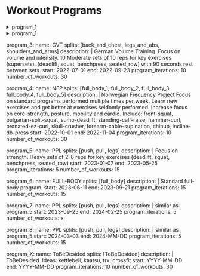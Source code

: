 # Workout Programs

<details>

  <summary>program_1</summary>

    name: 4-SPLIT
    splits: [legs, chest, back_and_biceps, shoulder_and_abs]
    description:
      Focus on strength.
      Heavy sets of 2-8 reps for key exercises
      (deadlift, squat, benchpress, seated_row)
    start: 2021-12-11
    end: 2022-03-19
    program_iterations: 10
    number_of_workouts: 40
  
</details>

<details>

  <summary>program_1</summary>

    program_2:
      name: PPL
      splits: [push, pull, legs]
      description: |
        Focus on strength.
        Heavy sets of 2-8 reps for key exercises
        (deadlift, squat, benchpress, seated_row)
      start: 2022-03-26
      end: 2022-06-27

</details>

program_3:
  name: GVT
  splits: [back_and_chest, legs_and_abs, shoulders_and_arms]
  description: |
    German Volume Training.
    Focus on volume and intensity.
    10 Moderate sets of 10 reps for key exercises (supersets).
    (deadlift, squat, benchpress, seated_row)
    with 90 seconds rest between sets.
  start: 2022-07-01
  end: 2022-09-23
  program_iterations: 10
  number_of_workouts: 30

program_4:
  name: NFP
  splits: [full_body_1, full_body_2, full_body_3, full_body_4, full_body_5]
  description: |
    Norwegian Frequency Project
    Focus on standard programs performed multiple times per week.
    Learn new exercises and get better at exercises seldomly performed.
    Increase focus on core-strength, posture, mobility and cardio.
    Include:
    front-squat, bulgarian-split-squat, sumo-deadlift, standing-calf-raise,
    hammer-curl, pronated-ez-curl, skull-crusher, forearm-cable-supination,
    chinup, incline-db-press
  start: 2022-10-01
  end: 2022-11-04
  program_iterations: 10
  number_of_workouts: 30

program_5:
  name: PPL
  splits: [push, pull, legs]
  description: |
    Focus on strength.
    Heavy sets of 2-8 reps for key exercises
    (deadlift, squat, benchpress, seated_row)
  start: 2023-01-07
  end: 2023-05-25
  program_iterations: 5
  number_of_workouts: 15

program_6:
  name: FULL-BODY
  splits: [full_body]
  description: |
    Standard full-body program.
  start: 2023-06-11
  end: 2023-09-21
  program_iterations: 15
  number_of_workouts: 15

program_7:
  name: PPL
  splits: [push, pull, legs]
  description: |
    similar as program_5
  start: 2023-09-25
  end: 2024-02-25
  program_iterations: 5
  number_of_workouts: x

program_8:
  name: PPL
  splits: [push, pull, legs]
  description: |
    similar as program_5
  start: 2024-03-03
  end: 2024-MM-DD
  program_iterations: 5
  number_of_workouts: 15

program_X:
  name: ToBeDesided
  splits: [ToBeDesided]
  description: |
    ToBeDesided. Ideas: kettlebell, kaatsu, trx, crossfit
  start: YYYY-MM-DD
  end: YYYY-MM-DD
  program_iterations: 10
  number_of_workouts: 30
